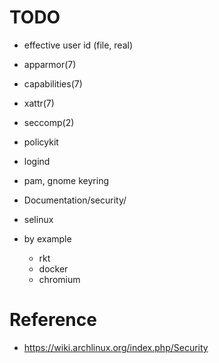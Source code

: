 <!--
{
  "title": "Linux Security",
  "date": "2017-05-18T12:28:03+09:00",
  "category": "",
  "tags": ["linux"],
  "draft": true
}
-->

# TODO

- effective user id (file, real)
- apparmor(7)
- capabilities(7)
- xattr(7)
- seccomp(2)
- policykit
- logind
- pam, gnome keyring
- Documentation/security/
- selinux

- by example
  - rkt
  - docker
  - chromium

# Reference

- https://wiki.archlinux.org/index.php/Security
